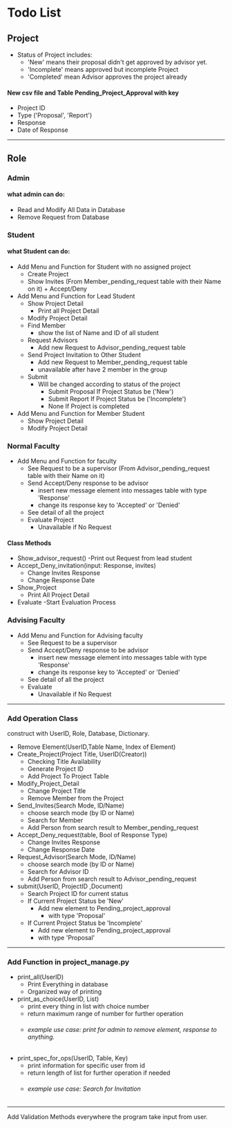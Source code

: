# Todo List
## Project
- Status of Project includes:
  - 'New' means their proposal didn't get approved by advisor yet.
  - 'Incomplete' means approved but incomplete Project
  - 'Completed' mean Advisor approves the project already

#### New csv file and Table Pending_Project_Approval with key
  - Project ID
  - Type ('Proposal', 'Report')
  - Response
  - Date of Response
------------------------------------------------------------------------------------------------------------------------
## Role
### Admin
#### what admin can do:
- Read and Modify All Data in Database
- Remove Request from Database

### Student
#### what Student can do:
- Add Menu and Function for Student with no assigned project
  - Create Project
  - Show Invites (From Member_pending_request table with their Name on it) + Accept/Deny
- Add Menu and Function for Lead Student
  - Show Project Detail
    - Print all Project Detail
  - Modify Project Detail
  - Find Member
    - show the list of Name and ID of all student 
  - Request Advisors
    - Add new Request to Advisor_pending_request table
  - Send Project Invitation to Other Student
    - Add new Request to Member_pending_request table
    - unavailable after have 2 member in the group
  - Submit
    - Will be changed according to status of the project
      - Submit Proposal If Project Status be ('New')
      - Submit Report If Project Status be ('Incomplete')
      - None If Project is completed
- Add Menu and Function for Member Student
  - Show Project Detail
  - Modify Project Detail

### Normal Faculty
- Add Menu and Function for faculty
  - See Request to be a supervisor (From Advisor_pending_request table with their Name on it)
  - Send Accept/Deny response to be advisor
    - insert new message element into messages table with type 'Response'
    - change its response key to 'Accepted' or 'Denied'
  - See detail of all the project
  - Evaluate Project
    - Unavailable if No Request

#### Class Methods
- Show_advisor_request()
  -Print out Request from lead student
- Accept_Deny_invitation(input: Response, invites)
  - Change Invites Response
  - Change Response Date
- Show_Project
  - Print All Project Detail
- Evaluate
  -Start Evaluation Process

### Advising Faculty
- Add Menu and Function for Advising faculty
  - See Request to be a supervisor
  - Send Accept/Deny response to be advisor
    - insert new message element into messages table with type 'Response'
    - change its response key to 'Accepted' or 'Denied'
  - See detail of all the project
  - Evaluate
    - Unavailable if No Request

------------------------------------------------------------------------------------------------------------------------
### Add Operation Class
construct with UserID, Role, Database, Dictionary.
- Remove Element(UserID,Table Name, Index of Element)
- Create_Project(Project Title, UserID(Creator))
  - Checking Title Availability
  - Generate Project ID
  - Add Project To Project Table
- Modify_Project_Detail
  - Change Project Title
  - Remove Member from the Project
- Send_Invites(Search Mode, ID/Name)
  - choose search mode (by ID or Name)
  - Search for Member
  - Add Person from search result to Member_pending_request
- Accept_Deny_request(table, Bool of Response Type)
  - Change Invites Response
  - Change Response Date
- Request_Advisor(Search Mode, ID/Name)
  - choose search mode (by ID or Name)
  - Search for Advisor ID
  - Add Person from search result to Advisor_pending_request
- submit(UserID, ProjectID ,Document)
  - Search Project ID for current status
  - If Current Project Status be 'New'
    - Add new element to Pending_project_approval
      - with type 'Proposal'
  - If Current Project Status be 'Incomplete'
    - Add new element to Pending_project_approval
    - with type 'Proposal'
------------------------------------------------------------------------------------------------------------------------
### Add Function in project_manage.py
- print_all(UserID)
  - Print Everything in database
  - Organized way of printing
- print_as_choice(UserID, List)
  - print every thing in list with choice number
  - return maximum range of number for further operation
  - ###### example use case: print for admin to remove element, response to anything.
- print_spec_for_ops(UserID, Table, Key)
  - print information for specific user from id
  - return length of list for further operation if needed
  - ###### example use case: Search for Invitation
------------------------------------------------------------------------------------------------------------------------

Add Validation Methods everywhere the program take input from user.
